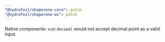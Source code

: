 ```yaml
---
"@hydrofoil/shaperone-core": patch
"@hydrofoil/shaperone-wc": patch
---
```


Native components: `xsd:decimal` would not accept decimal point as a valid input. 
